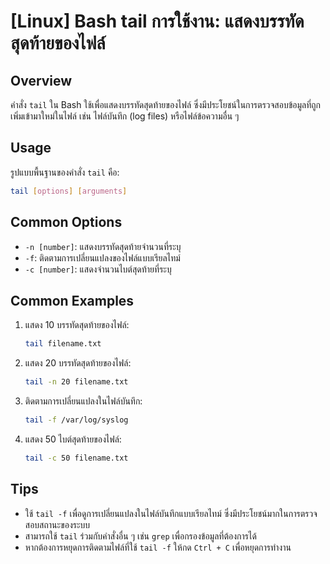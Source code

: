 # [Linux] Bash tail การใช้งาน: แสดงบรรทัดสุดท้ายของไฟล์

## Overview
คำสั่ง `tail` ใน Bash ใช้เพื่อแสดงบรรทัดสุดท้ายของไฟล์ ซึ่งมีประโยชน์ในการตรวจสอบข้อมูลที่ถูกเพิ่มเข้ามาใหม่ในไฟล์ เช่น ไฟล์บันทึก (log files) หรือไฟล์ข้อความอื่น ๆ

## Usage
รูปแบบพื้นฐานของคำสั่ง `tail` คือ:

```bash
tail [options] [arguments]
```

## Common Options
- `-n [number]`: แสดงบรรทัดสุดท้ายจำนวนที่ระบุ
- `-f`: ติดตามการเปลี่ยนแปลงของไฟล์แบบเรียลไทม์
- `-c [number]`: แสดงจำนวนไบต์สุดท้ายที่ระบุ

## Common Examples
1. แสดง 10 บรรทัดสุดท้ายของไฟล์:
   ```bash
   tail filename.txt
   ```

2. แสดง 20 บรรทัดสุดท้ายของไฟล์:
   ```bash
   tail -n 20 filename.txt
   ```

3. ติดตามการเปลี่ยนแปลงในไฟล์บันทึก:
   ```bash
   tail -f /var/log/syslog
   ```

4. แสดง 50 ไบต์สุดท้ายของไฟล์:
   ```bash
   tail -c 50 filename.txt
   ```

## Tips
- ใช้ `tail -f` เพื่อดูการเปลี่ยนแปลงในไฟล์บันทึกแบบเรียลไทม์ ซึ่งมีประโยชน์มากในการตรวจสอบสถานะของระบบ
- สามารถใช้ `tail` ร่วมกับคำสั่งอื่น ๆ เช่น `grep` เพื่อกรองข้อมูลที่ต้องการได้
- หากต้องการหยุดการติดตามไฟล์ที่ใช้ `tail -f` ให้กด `Ctrl + C` เพื่อหยุดการทำงาน